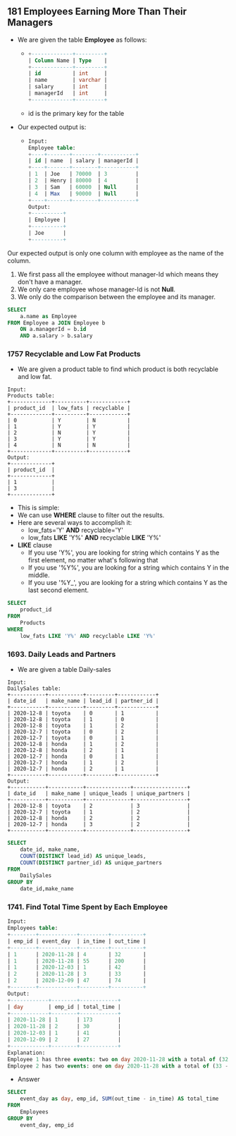 ## 181 Employees Earning More Than Their Managers

* We are given the table **Employee** as follows:

  * ```sql
    +-------------+---------+
    | Column Name | Type    |
    +-------------+---------+
    | id          | int     |
    | name        | varchar |
    | salary      | int     |
    | managerId   | int     |
    +-------------+---------+
    ```

  * id is the primary key for the table

* Our expected output is:

  * ```sql
    Input: 
    Employee table:
    +----+-------+--------+-----------+
    | id | name  | salary | managerId |
    +----+-------+--------+-----------+
    | 1  | Joe   | 70000  | 3         |
    | 2  | Henry | 80000  | 4         |
    | 3  | Sam   | 60000  | Null      |
    | 4  | Max   | 90000  | Null      |
    +----+-------+--------+-----------+
    Output: 
    +----------+
    | Employee |
    +----------+
    | Joe      |
    +----------+
    ```

Our expected output is only one column with employee as the name of the column.

1. We first pass all the employee without manager-Id which means they don't have a manager.
2. We only care employee whose manager-Id is not **Null**.
3. We only do the comparison between the employee and its manager.

``` sql
SELECT 
	a.name as Employee
FROM Employee a JOIN Employee b 
	ON a.managerId = b.id
	AND a.salary > b.salary
```



### 1757 Recyclable and Low Fat Products

* We are given a product table to find which product is both recyclable and low fat.

```
Input: 
Products table:
+-------------+----------+------------+
| product_id  | low_fats | recyclable |
+-------------+----------+------------+
| 0           | Y        | N          |
| 1           | Y        | Y          |
| 2           | N        | Y          |
| 3           | Y        | Y          |
| 4           | N        | N          |
+-------------+----------+------------+
Output: 
+-------------+
| product_id  |
+-------------+
| 1           |
| 3           |
+-------------+
```

* This is simple:
* We can use **WHERE** clause to filter out the results.
* Here are several ways to accomplish it:
  * low_fats='Y' **AND** recyclable='Y'
  * low_fats **LIKE** 'Y%' **AND** recyclable **LIKE** 'Y%'
* **LIKE** clause
  * If you use 'Y%', you are looking for string which contains Y as the first element, no matter what's following that
  * If you use '%Y%', you are looking for a string which contains Y in the middle.
  * If you use '%Y_', you are looking for a string which contains Y as the last second element.

``` sql
SELECT
    product_id
FROM
    Products
WHERE
    low_fats LIKE 'Y%' AND recyclable LIKE 'Y%'
```

### 1693. Daily Leads and Partners

* We are given a table Daily-sales

```
Input: 
DailySales table:
+-----------+-----------+---------+------------+
| date_id   | make_name | lead_id | partner_id |
+-----------+-----------+---------+------------+
| 2020-12-8 | toyota    | 0       | 1          |
| 2020-12-8 | toyota    | 1       | 0          |
| 2020-12-8 | toyota    | 1       | 2          |
| 2020-12-7 | toyota    | 0       | 2          |
| 2020-12-7 | toyota    | 0       | 1          |
| 2020-12-8 | honda     | 1       | 2          |
| 2020-12-8 | honda     | 2       | 1          |
| 2020-12-7 | honda     | 0       | 1          |
| 2020-12-7 | honda     | 1       | 2          |
| 2020-12-7 | honda     | 2       | 1          |
+-----------+-----------+---------+------------+
Output: 
+-----------+-----------+--------------+-----------------+
| date_id   | make_name | unique_leads | unique_partners |
+-----------+-----------+--------------+-----------------+
| 2020-12-8 | toyota    | 2            | 3               |
| 2020-12-7 | toyota    | 1            | 2               |
| 2020-12-8 | honda     | 2            | 2               |
| 2020-12-7 | honda     | 3            | 2               |
+-----------+-----------+--------------+-----------------+
```

```sql
SELECT
    date_id, make_name, 
    COUNT(DISTINCT lead_id) AS unique_leads, 
    COUNT(DISTINCT partner_id) AS unique_partners
FROM   
    DailySales
GROUP BY
    date_id,make_name
```

### 1741. Find Total Time Spent by Each Employee

```SQL
Input: 
Employees table:
+--------+------------+---------+----------+
| emp_id | event_day  | in_time | out_time |
+--------+------------+---------+----------+
| 1      | 2020-11-28 | 4       | 32       |
| 1      | 2020-11-28 | 55      | 200      |
| 1      | 2020-12-03 | 1       | 42       |
| 2      | 2020-11-28 | 3       | 33       |
| 2      | 2020-12-09 | 47      | 74       |
+--------+------------+---------+----------+
Output: 
+------------+--------+------------+
| day        | emp_id | total_time |
+------------+--------+------------+
| 2020-11-28 | 1      | 173        |
| 2020-11-28 | 2      | 30         |
| 2020-12-03 | 1      | 41         |
| 2020-12-09 | 2      | 27         |
+------------+--------+------------+
Explanation: 
Employee 1 has three events: two on day 2020-11-28 with a total of (32 - 4) + (200 - 55) = 173, and one on day 2020-12-03 with a total of (42 - 1) = 41.
Employee 2 has two events: one on day 2020-11-28 with a total of (33 - 3) = 30, and one on day 2020-12-09 with a total of (74 - 47) = 27.
```

* Answer

``` SQl
SELECT
    event_day as day, emp_id, SUM(out_time - in_time) AS total_time
FROM
    Employees
GROUP BY
    event_day, emp_id
```

